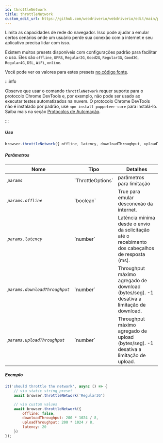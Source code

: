 ```yaml
---
id: throttleNetwork
title: throttleNetwork
custom_edit_url: https://github.com/webdriverio/webdriverio/edit/main/packages/webdriverio/src/commands/browser/throttleNetwork.ts
---
```


Limita as capacidades de rede do navegador. Isso pode ajudar a
emular certos cenários onde um usuário perde sua conexão com a internet
e seu aplicativo precisa lidar com isso.

Existem muitos presets disponíveis com configurações padrão para facilitar o uso.
Eles são `offline`, `GPRS`, `Regular2G`, `Good2G`, `Regular3G`, `Good3G`,
`Regular4G`, `DSL`, `WiFi`, `online`.

Você pode ver os valores para estes presets [no código fonte](https://github.com/webdriverio/webdriverio/blob/6824e4eb118a8d20685f12f4bc42f13fd56f8a25/packages/webdriverio/src/commands/browser/throttleNetwork.js#L29).

:::info

Observe que usar o comando `throttleNetwork` requer suporte para o protocolo Chrome DevTools e, por exemplo,
não pode ser usado ao executar testes automatizados na nuvem. O protocolo Chrome DevTools não é instalado por padrão,
use `npm install puppeteer-core` para instalá-lo.
Saiba mais na seção [Protocolos de Automação](/docs/automationProtocols).

:::

##### Uso

```js
browser.throttleNetwork({ offline, latency, downloadThroughput, uploadThroughput })
```

##### Parâmetros

<table>
  <thead>
    <tr>
      <th>Nome</th><th>Tipo</th><th>Detalhes</th>
    </tr>
  </thead>
  <tbody>
    <tr>
      <td><code><var>params</var></code></td>
      <td>`ThrottleOptions`</td>
      <td>parâmetros para limitação</td>
    </tr>
    <tr>
      <td><code><var>params.offline</var></code></td>
      <td>`boolean`</td>
      <td>True para emular desconexão da internet.</td>
    </tr>
    <tr>
      <td><code><var>params.latency</var></code></td>
      <td>`number`</td>
      <td>Latência mínima desde o envio da solicitação até o recebimento dos cabeçalhos de resposta (ms).</td>
    </tr>
    <tr>
      <td><code><var>params.downloadThroughput</var></code></td>
      <td>`number`</td>
      <td>Throughput máximo agregado de download (bytes/seg). -1 desativa a limitação de download.</td>
    </tr>
    <tr>
      <td><code><var>params.uploadThroughput</var></code></td>
      <td>`number`</td>
      <td>Throughput máximo agregado de upload (bytes/seg). -1 desativa a limitação de upload.</td>
    </tr>
  </tbody>
</table>

##### Exemplo

```js title="throttleNetwork.js"
it('should throttle the network', async () => {
    // via static string preset
    await browser.throttleNetwork('Regular3G')

    // via custom values
    await browser.throttleNetwork({
        offline: false,
        downloadThroughput: 200 * 1024 / 8,
        uploadThroughput: 200 * 1024 / 8,
        latency: 20
    })
});
```